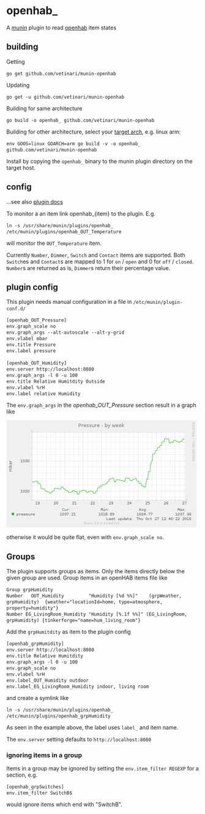 # openhab\_

A [munin](http://http://munin-monitoring.org/) plugin to read
[openhab](http://www.openhab.org/) item states

## building

Getting

    go get github.com/vetinari/munin-openhab

Updating

    go get -u github.com/vetinari/munin-openhab

Building for same architecture

    go build -o openhab_ github.com/vetinari/munin-openhab

Building for other architecture, select your
[target arch](http://dave.cheney.net/2015/08/22/cross-compilation-with-go-1-5),
e.g. linux arm:

    env GOOS=linux GOARCH=arm go build -v -o openhab_ github.com/vetinari/munin-openhab

Install by copying the `openhab_` binary to the munin plugin directory on
the target host.

## config

...see also [plugin docs](https://github.com/vetinari/munin-openhab/blob/master/openhab_.pod)

To monitor a an item link openhab\_{item} to the plugin. E.g.

    ln -s /usr/share/munin/plugins/openhab_ /etc/munin/plugins/openhab_OUT_Temperature

will monitor the `OUT_Temperature` item.

Currently `Number`, `Dimmer`, `Switch` and `Contact` items are supported. Both `Switch`es and 
`Contact`s are mapped to 1 for `on` / `open` and 0 for `off` / `closed`. `Number`s are returned
as is, `Dimmer`s return their percentage value.


## plugin config
This plugin needs manual configuration in a file in `/etc/munin/plugin-conf.d/`

```
[openhab_OUT_Pressure]
env.graph_scale no
env.graph_args --alt-autoscale --alt-y-grid
env.vlabel mbar
env.title Pressure
env.label pressure

[openhab_OUT_Humidity]
env.server http://localhost:8080
env.graph_args -l 0 -u 100
env.title Relative Humitdity Outside
env.vlabel %rH
env.label relative Humidity
```

The `env.graph_args` in the *openhab\_OUT\_Pressure* section result in a graph
like

![pressure graph](./openhab_OUT_Pressure-week.png)

otherwise it would be quite flat, even with `env.graph_scale no`.

## Groups
The plugin supports groups as items. Only the items directly below the
given group are used. Group items in an openHAB items file like
```
Group grpHumidity
Number   OUT_Humidity         "Humidity [%d %%]"    (grpWeather, grpHumidity)  {weather="locationId=home, type=atmosphere, property=humidity"}
Number EG_LivingRoom_Humidity "Humidity [%.1f %%]" (EG_LivingRoom, grpHumidity) {tinkerforge="name=hum_living_room"}
```
Add the `grpHumitdity` as item to the plugin config
```
[openhab_grpHumidity]
env.server http://localhost:8080
env.title Relative Humitdity
env.graph_args -l 0 -u 100
env.graph_scale no
env.vlabel %rH
env.label_OUT_Humidity outdoor
env.label_EG_LivingRoom_Humidity indoor, living room
```
and create a symlink like

    ln -s /usr/share/munin/plugins/openhab_ /etc/munin/plugins/openhab_grpHumidity

As seen in the example above, the label uses `label_` and item name.

The `env.server` setting defaults to `http://localhost:8080`

### ignoring items in a group
Items in a group may be ignored by setting the `env.item_filter REGEXP` for
a section, e.g.
```
[openhab_grpSwitches]
env.item_filter SwitchB$
```
would ignore items which end with "SwitchB".
